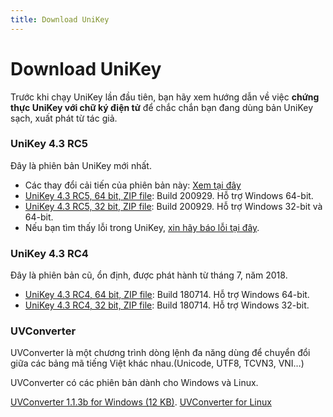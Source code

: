 ```yaml
---
title: Download UniKey
---
```

# Download UniKey

Trước khi chạy UniKey lần đầu tiên, bạn hãy xem hướng dẫn về việc **chứng thực UniKey với chữ ký điện tử** để chắc chắn bạn đang dùng bản UniKey sạch, xuất phát từ tác giả.

### UniKey 4.3 RC5

Đây là phiên bản UniKey mới nhất.

* Các thay đổi cải tiến của phiên bản này: [Xem tại đây](/)
* [UniKey 4.3 RC5, 64 bit, ZIP file](/): Build 200929. Hỗ trợ Windows 64-bit.
* [UniKey 4.3 RC5, 32 bit, ZIP file](/): Build 200929. Hỗ trợ Windows 32-bit và 64-bit.
* Nếu bạn tìm thấy lỗi trong UniKey, [xin hãy báo lỗi tại đây](/).

### UniKey 4.3 RC4

Đây là phiên bản cũ, ổn định, được phát hành từ tháng 7, năm 2018.

* [UniKey 4.3 RC4, 64 bit, ZIP file](/): Build 180714. Hỗ trợ Windows 64-bit.
* [UniKey 4.3 RC4, 32 bit, ZIP file](/): Build 180714. Hỗ trợ Windows 32-bit.

### UVConverter

UVConverter là một chương trình dòng lệnh đa năng dùng để chuyển đổi giữa các bảng mã tiếng Việt khác nhau.(Unicode, UTF8, TCVN3, VNI…)

UVConverter có các phiên bản dành cho Windows và Linux.

[UVConverter 1.1.3b for Windows (12 KB)](/).
[UVConverter for Linux](/)
